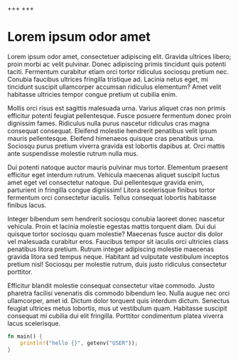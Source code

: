 +++
+++
# Lorem ipsum odor amet
Lorem ipsum odor amet, consectetuer adipiscing elit. Gravida ultrices libero; proin morbi ac velit pulvinar. Donec adipiscing primis tincidunt quis potenti taciti. Fermentum curabitur etiam orci tortor ridiculus sociosqu pretium nec. Conubia faucibus ultrices fringilla tristique ad. Lacinia netus eget, mi tincidunt suscipit ullamcorper accumsan ridiculus elementum? Amet velit habitasse ultricies tempor congue pretium ut cubilia enim.

Mollis orci risus est sagittis malesuada urna. Varius aliquet cras non primis efficitur potenti feugiat pellentesque. Fusce posuere fermentum donec proin dignissim fames. Ridiculus nulla purus nascetur ridiculus cras magna consequat consequat. Eleifend molestie hendrerit penatibus velit ipsum mauris pellentesque. Eleifend himenaeos quisque cras penatibus urna. Sociosqu purus pretium viverra gravida est lobortis dapibus at. Orci mattis ante suspendisse molestie rutrum nulla mus.

Dui potenti natoque auctor mauris pulvinar mus tortor. Elementum praesent efficitur eget interdum rutrum. Vehicula maecenas aliquet suscipit luctus amet eget vel consectetur natoque. Dui pellentesque gravida enim, parturient in fringilla congue dignissim! Litora scelerisque finibus tortor fermentum orci consectetur iaculis. Tellus consequat lobortis habitasse finibus lacus.

Integer bibendum sem hendrerit sociosqu conubia laoreet donec nascetur vehicula. Proin et lacinia molestie egestas mattis torquent diam. Dui dui quisque tortor sociosqu quam molestie? Maecenas fusce auctor dis dolor vel malesuada curabitur eros. Faucibus tempor sit iaculis orci ultricies class penatibus litora pretium. Rutrum integer adipiscing molestie maecenas gravida litora sed tempus neque. Habitant ad vulputate vestibulum inceptos pretium nisl! Sociosqu per molestie rutrum, duis justo ridiculus consectetur porttitor.

Efficitur blandit molestie consequat consectetur vitae commodo. Justo pharetra facilisi venenatis dis commodo bibendum leo. Nulla augue nec orci ullamcorper, amet id. Dictum dolor torquent quis interdum dictum. Senectus feugiat ultrices metus lobortis, mus ut vestibulum quam. Habitasse suscipit consequat mi cubilia dui elit fringilla. Porttitor condimentum platea viverra lacus scelerisque.

```rust
fn main() {
	println!("hello {}", getenv("USER"));
}
```
